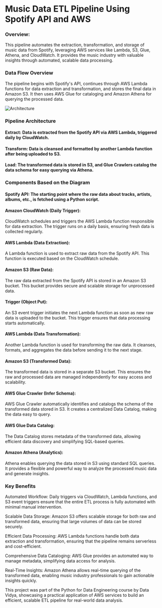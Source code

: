# Music Data ETL Pipeline Using Spotify API and AWS

### Overview:
This pipeline automates the extraction, transformation, and storage of music data from Spotify, leveraging AWS services like Lambda, S3, Glue, Athena, and CloudWatch. It provides the music industry with valuable insights through automated, scalable data processing.

### Data Flow Overview
The pipeline begins with Spotify's API, continues through AWS Lambda functions for data extraction and transformation, and stores the final data in Amazon S3. It then uses AWS Glue for cataloging and Amazon Athena for querying the processed data.

![Architecture](https://github.com/vandithavb/Spotify-end-to-end-ETL-data-Pipeline--AWS/blob/main/Spotify%20end%20to%20end%20DE.png)

### Pipeline Architecture
#### Extract: Data is extracted from the Spotify API via AWS Lambda, triggered daily by CloudWatch.
#### Transform: Data is cleansed and formatted by another Lambda function after being uploaded to S3.
#### Load: The transformed data is stored in S3, and Glue Crawlers catalog the data schema for easy querying via Athena.

### Components Based on the Diagram
#### Spotify API: The starting point where the raw data about tracks, artists, albums, etc., is fetched using a Python script.

#### Amazon CloudWatch (Daily Trigger):
CloudWatch schedules and triggers the AWS Lambda function responsible for data extraction. The trigger runs on a daily basis, ensuring fresh data is collected regularly.

#### AWS Lambda (Data Extraction):
A Lambda function is used to extract raw data from the Spotify API. This function is executed based on the CloudWatch schedule.

#### Amazon S3 (Raw Data):
The raw data extracted from the Spotify API is stored in an Amazon S3 bucket. This bucket provides secure and scalable storage for unprocessed data.

#### Trigger (Object Put):
An S3 event trigger initiates the next Lambda function as soon as new raw data is uploaded to the bucket. This trigger ensures that data processing starts automatically.

#### AWS Lambda (Data Transformation):
Another Lambda function is used for transforming the raw data. It cleanses, formats, and aggregates the data before sending it to the next stage.

#### Amazon S3 (Transformed Data):
The transformed data is stored in a separate S3 bucket. This ensures the raw and processed data are managed independently for easy access and scalability.

#### AWS Glue Crawler (Infer Schema):
AWS Glue Crawler automatically identifies and catalogs the schema of the transformed data stored in S3. It creates a centralized Data Catalog, making the data easy to query.

#### AWS Glue Data Catalog:
The Data Catalog stores metadata of the transformed data, allowing efficient data discovery and simplifying SQL-based queries.

#### Amazon Athena (Analytics):
Athena enables querying the data stored in S3 using standard SQL queries. It provides a flexible and powerful way to analyze the processed music data and generate insights.

### Key Benefits
Automated Workflow: Daily triggers via CloudWatch, Lambda functions, and S3 event triggers ensure that the entire ETL process is fully automated with minimal manual intervention.

Scalable Data Storage: Amazon S3 offers scalable storage for both raw and transformed data, ensuring that large volumes of data can be stored securely.

Efficient Data Processing: AWS Lambda functions handle both data extraction and transformation, ensuring that the pipeline remains serverless and cost-efficient.

Comprehensive Data Cataloging: AWS Glue provides an automated way to manage metadata, simplifying data access for analysis.

Real-Time Insights: Amazon Athena allows real-time querying of the transformed data, enabling music industry professionals to gain actionable insights quickly.

This project was part of the Python for Data Engineering course by Data Vidya, showcasing a practical application of AWS services to build an efficient, scalable ETL pipeline for real-world data analysis.
